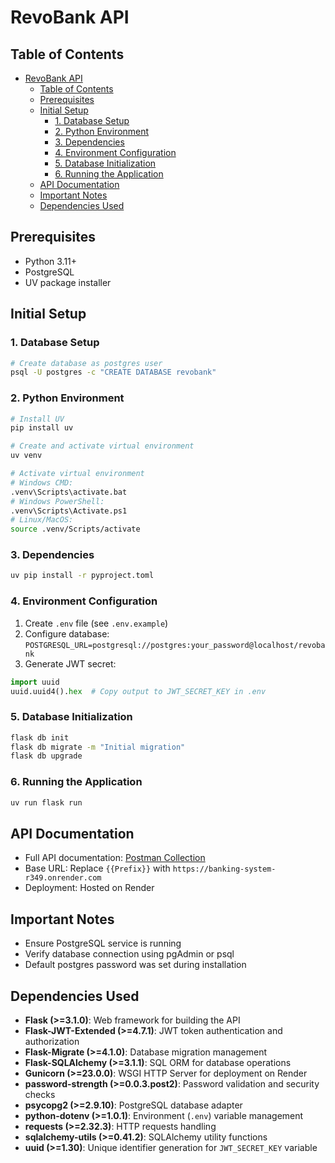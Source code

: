 # RevoBank API

## Table of Contents

- [RevoBank API](#revobank-api)
  - [Table of Contents](#table-of-contents)
  - [Prerequisites](#prerequisites)
  - [Initial Setup](#initial-setup)
    - [1. Database Setup](#1-database-setup)
    - [2. Python Environment](#2-python-environment)
    - [3. Dependencies](#3-dependencies)
    - [4. Environment Configuration](#4-environment-configuration)
    - [5. Database Initialization](#5-database-initialization)
    - [6. Running the Application](#6-running-the-application)
  - [API Documentation](#api-documentation)
  - [Important Notes](#important-notes)
  - [Dependencies Used](#dependencies-used)

## Prerequisites

- Python 3.11+
- PostgreSQL
- UV package installer

## Initial Setup

### 1. Database Setup

```bash
# Create database as postgres user
psql -U postgres -c "CREATE DATABASE revobank"
```

### 2. Python Environment

```bash
# Install UV
pip install uv

# Create and activate virtual environment
uv venv

# Activate virtual environment
# Windows CMD:
.venv\Scripts\activate.bat
# Windows PowerShell:
.venv\Scripts\Activate.ps1
# Linux/MacOS:
source .venv/Scripts/activate
```

### 3. Dependencies

```bash
uv pip install -r pyproject.toml
```

### 4. Environment Configuration

1. Create `.env` file (see `.env.example`)
2. Configure database: `POSTGRESQL_URL=postgresql://postgres:your_password@localhost/revobank`
3. Generate JWT secret:

```python
import uuid
uuid.uuid4().hex  # Copy output to JWT_SECRET_KEY in .env
```

### 5. Database Initialization

```bash
flask db init
flask db migrate -m "Initial migration"
flask db upgrade
```

### 6. Running the Application

```bash
uv run flask run
```

## API Documentation

- Full API documentation: [Postman Collection](https://documenter.getpostman.com/view/39087709/2sAYkBrgBB)
- Base URL: Replace `{{Prefix}}` with `https://banking-system-r349.onrender.com`
- Deployment: Hosted on Render

## Important Notes

- Ensure PostgreSQL service is running
- Verify database connection using pgAdmin or psql
- Default postgres password was set during installation

## Dependencies Used

- **Flask (>=3.1.0)**: Web framework for building the API
- **Flask-JWT-Extended (>=4.7.1)**: JWT token authentication and authorization
- **Flask-Migrate (>=4.1.0)**: Database migration management
- **Flask-SQLAlchemy (>=3.1.1)**: SQL ORM for database operations
- **Gunicorn (>=23.0.0)**: WSGI HTTP Server for deployment on Render
- **password-strength (>=0.0.3.post2)**: Password validation and security checks
- **psycopg2 (>=2.9.10)**: PostgreSQL database adapter
- **python-dotenv (>=1.0.1)**: Environment (`.env`) variable management
- **requests (>=2.32.3)**: HTTP requests handling
- **sqlalchemy-utils (>=0.41.2)**: SQLAlchemy utility functions
- **uuid (>=1.30)**: Unique identifier generation for `JWT_SECRET_KEY` variable
